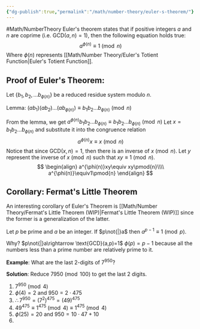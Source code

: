 ```yaml
---
{"dg-publish":true,"permalink":"/math/number-theory/euler-s-theorem/"}
---
```



#Math/NumberTheory 
Euler's theorem states that if positive integers $a$ and $n$ are coprime (i.e. GCD$(a,n)=1$), then the following equation holds true:
$$
a^{\phi(n)}\equiv1\pmod{n}
$$
Where $\phi(n)$ represents [[Math/Number Theory/Euler's Totient Function\|Euler's Totient Function]]. 

## Proof of Euler's Theorem:

Let $\{b_1,b_2,...b_{\phi(n)}\}$ be a reduced residue system modulo $n$.

Lemma: $(ab_1)(ab_2)...(ab_{\phi(n)}) \equiv b_1b_2...b_{\phi(n)}\pmod{n}$


From the lemma, we get $a^{\phi(n)}b_1b_2...b_{\phi(n)} \equiv b_1b_2...b_{\phi(n)}\pmod{n}$
Let $x=b_1b_2...b_{\phi(n)}$ and substitute it into the congruence relation
$$
a^{\phi(n)}x\equiv x \pmod{n}
$$
Notice that since GCD$(x,n)=1$, then there is an inverse of $x\pmod{n}$. Let $y$ represent the inverse of $x\pmod{n}$ such that $xy\equiv1\pmod{n}$.
$$
\begin{align}
a^{\phi(n)}xy\equiv xy\pmod{n}\\\\
a^{\phi(n)}\equiv1\pmod{n}
\end{align}
$$
## Corollary: Fermat's Little Theorem

An interesting corollary of Euler's Theorem is [[Math/Number Theory/Fermat's Little Theorem (WIP)\|Fermat's Little Theorem (WIP)]] since the former is a generalization of the latter.

Let $p$ be prime and $a$ be an integer. If $p\not{|}a$ then $a^{p-1}\equiv1\pmod{p}$.

Why?
$p\not{|}a\rightarrow \text{GCD}(a,p)=1$
$\phi(p)=p-1$ because all the numbers less than a prime number are relatively prime to it.

**Example**: What are the last 2-digits of $7^{950}$?

**Solution**: Reduce $7950\pmod{100}$ to get the last 2 digits.
1. $7^{950}\pmod{4}$
2. $\phi(4)=2$ and $950=2\cdot475$
3. $\therefore 7^{950}=(7^2)^{475}=(49)^{475}$
4. $49^{475}\equiv1^{475}\pmod{4}\equiv1^{475}\pmod{4}$
5. $\phi(25)=20$ and $950=10\cdot47+10$
6. 